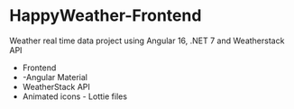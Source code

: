 # HappyWeather-Frontend

Weather real time data project using Angular 16, .NET 7 and Weatherstack API

- Frontend
- -Angular Material
- WeatherStack API
- Animated icons - Lottie files
